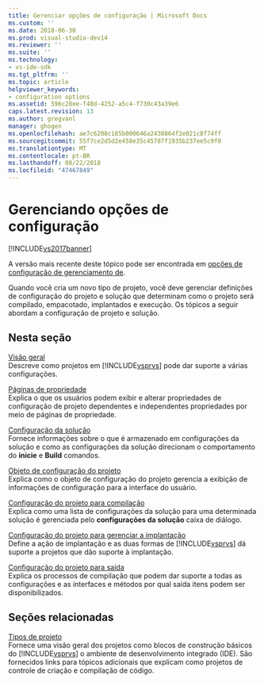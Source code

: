 ```yaml
---
title: Gerenciar opções de configuração | Microsoft Docs
ms.custom: ''
ms.date: 2018-06-30
ms.prod: visual-studio-dev14
ms.reviewer: ''
ms.suite: ''
ms.technology:
- vs-ide-sdk
ms.tgt_pltfrm: ''
ms.topic: article
helpviewer_keywords:
- configuration options
ms.assetid: 596c28ee-f48d-4252-a5c4-f730c43a39e6
caps.latest.revision: 13
ms.author: gregvanl
manager: ghogen
ms.openlocfilehash: ae7c6208c185b000646a2430864f2e021c8f74ff
ms.sourcegitcommit: 55f7ce2d5d2e458e35c45787f1935b237ee5c9f8
ms.translationtype: MT
ms.contentlocale: pt-BR
ms.lasthandoff: 08/22/2018
ms.locfileid: "47467849"
---
```

# <a name="managing-configuration-options"></a>Gerenciando opções de configuração
[!INCLUDE[vs2017banner](../../includes/vs2017banner.md)]

A versão mais recente deste tópico pode ser encontrada em [opções de configuração de gerenciamento de](https://docs.microsoft.com/visualstudio/extensibility/internals/managing-configuration-options).  
  
Quando você cria um novo tipo de projeto, você deve gerenciar definições de configuração do projeto e solução que determinam como o projeto será compilado, empacotado, implantados e execução. Os tópicos a seguir abordam a configuração de projeto e solução.  
  
## <a name="in-this-section"></a>Nesta seção  
 [Visão geral](../../extensibility/internals/configuration-options-overview.md)  
 Descreve como projetos em [!INCLUDE[vsprvs](../../includes/vsprvs-md.md)] pode dar suporte a várias configurações.  
  
 [Páginas de propriedade](../../extensibility/internals/property-pages.md)  
 Explica o que os usuários podem exibir e alterar propriedades de configuração de projeto dependentes e independentes propriedades por meio de páginas de propriedade.  
  
 [Configuração da solução](../../extensibility/internals/solution-configuration.md)  
 Fornece informações sobre o que é armazenado em configurações da solução e como as configurações da solução direcionam o comportamento do **inicie** e **Build** comandos.  
  
 [Objeto de configuração do projeto](../../extensibility/internals/project-configuration-object.md)  
 Explica como o objeto de configuração do projeto gerencia a exibição de informações de configuração para a interface do usuário.  
  
 [Configuração do projeto para compilação](../../extensibility/internals/project-configuration-for-building.md)  
 Explica como uma lista de configurações da solução para uma determinada solução é gerenciada pelo **configurações da solução** caixa de diálogo.  
  
 [Configuração do projeto para gerenciar a implantação](../../extensibility/internals/project-configuration-for-managing-deployment.md)  
 Define a ação de implantação e as duas formas de [!INCLUDE[vsprvs](../../includes/vsprvs-md.md)] dá suporte a projetos que dão suporte à implantação.  
  
 [Configuração do projeto para saída](../../extensibility/internals/project-configuration-for-output.md)  
 Explica os processos de compilação que podem dar suporte a todas as configurações e as interfaces e métodos por qual saída itens podem ser disponibilizados.  
  
## <a name="related-sections"></a>Seções relacionadas  
 [Tipos de projeto](../../extensibility/internals/project-types.md)  
 Fornece uma visão geral dos projetos como blocos de construção básicos do [!INCLUDE[vsprvs](../../includes/vsprvs-md.md)] o ambiente de desenvolvimento integrado (IDE). São fornecidos links para tópicos adicionais que explicam como projetos de controle de criação e compilação de código.

